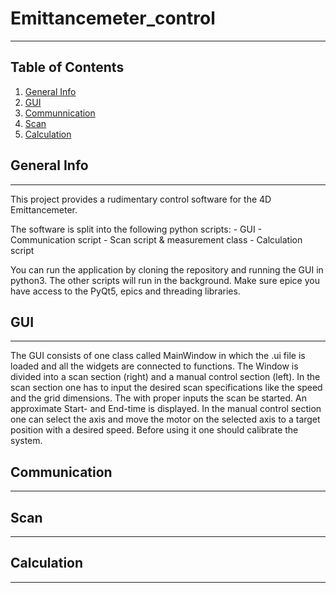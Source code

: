 # Emittancemeter_control
***
## Table of Contents
1. [General Info](#general-info)
2. [GUI](#gui)
3. [Communnication](#communication)
4. [Scan](#scan)
5. [Calculation](#calculation)

## General Info
***
This project provides a rudimentary control software for the 4D Emittancemeter.

The software is split into the following python scripts:
      - GUI
      - Communication script
      - Scan script & measurement class
      - Calculation script

You can run the application by cloning the repository and running the GUI in python3. 
The other scripts will run in the background.
Make sure epice you have access to the PyQt5, epics and threading libraries.


## GUI
***
The GUI consists of one class called MainWindow in which the .ui file is loaded and all the widgets are connected to functions. The Window is divided into a scan section (right) and a manual control section (left).
In the scan section one has to input the desired scan specifications like the speed and the grid dimensions. The with proper inputs the scan be started. An approximate Start- and End-time is displayed.
In the manual control section one can select the axis and move the motor on the selected axis to a target position with a desired speed. Before using it one should calibrate the system.



## Communication
***

## Scan
***

## Calculation
***


